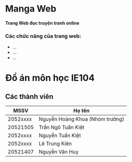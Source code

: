 # Manga Web
#### Trang Web đọc truyện tranh online
### Các chức năng của trang web:
- ...
- ...
- ...
# Đồ án môn học IE104
## Các thành viên
| MSSV | Họ tên |
| --- | ----------- |
| 2052xxxx | Nguyễn Hoàng Khoa (Nhóm trưởng) |
| 20521505 | Trần Ngô Tuấn Kiệt |
| 2052xxxx | Nguyễn Tuấn Kiệt |
| 2052xxxx | Lê Trung Kiên |
| 20521407 | Nguyễn Văn Huy |
